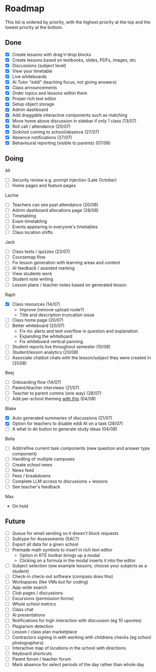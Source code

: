 # Roadmap

This list is ordered by priority, with the highest priority at the top and the lowest priority at the bottom.

## Done

- [x] Create lessons with drag'n'drop blocks
- [x] Create lessons based on textbooks, slides, PDFs, images, etc
- [x] Discussions (subject level)
- [x] View your timetable
- [x] Live whiteboards
- [x] AI Tutor "eddi" (teaching focus, not giving answers)
- [x] Class announcements
- [x] Order topics and lessons within them
- [x] Proper rich text editor
- [x] Setup object storage
- [x] Admin dashboard
- [x] Add draggable interactive components such as matching
- [x] Move home above discussion in sidebar if only 1 class (13/07)
- [x] Roll call / attendance (20/07)
- [x] Sick/not coming to school/absence (27/07)
- [x] Absence notifications (27/07)
- [x] Behavioural reporting (visible to parents) (07/08)

## Doing

All

- [ ] Security review e.g. prompt injection (Late October)
- [ ] Home pages and feature pages

Lachie

- [ ] Teachers can see past attendance (20/08)
- [ ] Admin dashboard allocations page (28/08)
- [ ] Timetabling
- [ ] Exam timetabling
- [ ] Events appearing in everyone's timetables
- [ ] Class location shifts

Jack

- [ ] Class tests / quizzes (23/07)
- [ ] Coursemap flow
- [ ] Fix lesson generation with learning areas and content
- [ ] AI feedback / assisted marking
- [ ] View students work
- [ ] Student note writing
- [ ] Lesson plans / teacher notes based on generated lesson

Raph

- [x] Class resources (14/07)
  - Improve (remove upload route?)
  - Title and description truncation issue
- [ ] Class home page (20/07)
- [ ] Better whiteboard (20/07)
  - Fix mc alerts and text overflow in question and explanation
  - Expanding the whiteboard
  - Fix whiteboard vertical panning
- [ ] Student reports live throughout semester (10/08)
- [ ] Student/lesson analytics (20/08)
- [ ] Associate chatbot chats with the lesson/subject they were created in (31/08)

Beej

- [ ] Onboarding flow (14/07)
- [ ] Parent/teacher interviews (21/07)
- [ ] Teacher to parent comms (one way) (28/07)
- [ ] Add per-school theming [with this](https://github.com/huntabyte/shadcn-svelte/discussions/1124) (04/08)

Blake

- [x] Auto generated summaries of discussions (21/07)
- [x] Option for teachers to disable eddi AI on a task (28/07)
- [ ] A what to do button to generate study ideas (04/08)

Bella

- [ ] Add/refine current task components (new question and answer type component)
- [ ] Handling of multiple campuses
- [ ] Create school news
- [ ] News feed
- [ ] Fees / breakdowns
- [ ] Complete LLM access to discussions + lessons
- [ ] See teacher's feedback

Max

- On hold

## Future

- [ ] Queue for email sending so it doesn't block requests
- [ ] Subtype for Assessments (SAC?)
- [ ] Export all data for a given school
- [ ] Premade math symbols to insert in rich text editor
  - Option in RTE toolbar brings up a modal
  - Clicking on a formula in the modal inserts it into the editor
- [ ] Subject selection (see example lessons, choose your subjects as a student)
- [ ] Check-in check-out software (compass does this)
- [ ] Workspaces (like VMs but for coding)
- [ ] App-wide search
- [ ] Club pages / discussions
- [ ] Excursions (permission forms)
- [ ] Whole school metrics
- [ ] Class chat
- [ ] AI presentations
- [ ] Notifications for high interaction with discussion (eg 10 upvotes)
- [ ] Plagiarism detection
- [ ] Lesson / class plan marketplace
- [ ] Contractors signing in with working with childrens checks (eg school photographers)
- [ ] Interactive map of locations in the school with directions
- [ ] Keyboard shortcuts
- [ ] Parent forum / teacher forum
- [ ] Mark absence for select periods of the day rather than whole day
